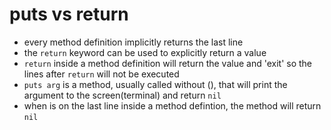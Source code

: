 # puts vs return

- every method definition implicitly returns the last line
- the `return` keyword can be used to explicitly return a value
- `return` inside a method definition will return the value and 'exit' so the lines after `return` will not be executed
- `puts arg` is a method, usually called without (), that will print the argument to the screen(terminal) and return `nil`
- when is on the last line inside a method defintion, the method will return `nil`
